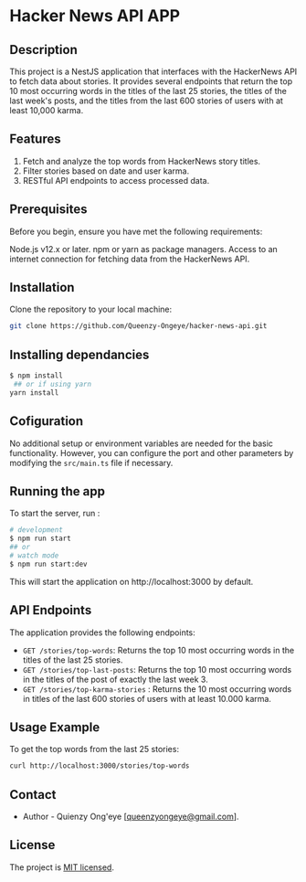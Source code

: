 # Hacker News API APP

## Description

This project is a NestJS application that interfaces with the HackerNews API to fetch data about stories. It provides several endpoints that return the top 10 most occurring words in the titles of the last 25 stories, the titles of the last week's posts, and the titles from the last 600 stories of users with at least 10,000 karma.

## Features

1. Fetch and analyze the top words from HackerNews story titles.
2. Filter stories based on date and user karma.
3. RESTful API endpoints to access processed data.

## Prerequisites

Before you begin, ensure you have met the following requirements:

Node.js v12.x or later.
npm or yarn as package managers.
Access to an internet connection for fetching data from the HackerNews API.

## Installation

Clone the repository to your local machine:

```bash
git clone https://github.com/Queenzy-Ongeye/hacker-news-api.git
```

## Installing dependancies

```bash
$ npm install
 ## or if using yarn
yarn install
```

## Cofiguration

No additional setup or environment variables are needed for the basic functionality. However, you can configure the port and other parameters by modifying the `src/main.ts` file if necessary.

## Running the app

To start the server, run :

```bash
# development
$ npm run start
## or
# watch mode
$ npm run start:dev
```

This will start the application on http://localhost:3000 by default.

## API Endpoints

The application provides the following endpoints:

- `GET /stories/top-words`: Returns the top 10 most occurring words in the titles of the last 25 stories.
- `GET /stories/top-last-posts`: Returns the top 10 most occurring words in the titles of the post of exactly the last week 3.
- `GET /stories/top-karma-stories` : Returns the 10 most occurring words in titles of the last 600 stories of users with at least
  10.000 karma.

## Usage Example

To get the top words from the last 25 stories:

```bash
curl http://localhost:3000/stories/top-words
```

## Contact

- Author - Quienzy Ong'eye [queenzyongeye@gmail.com].

## License

The project is [MIT licensed](LICENSE).
